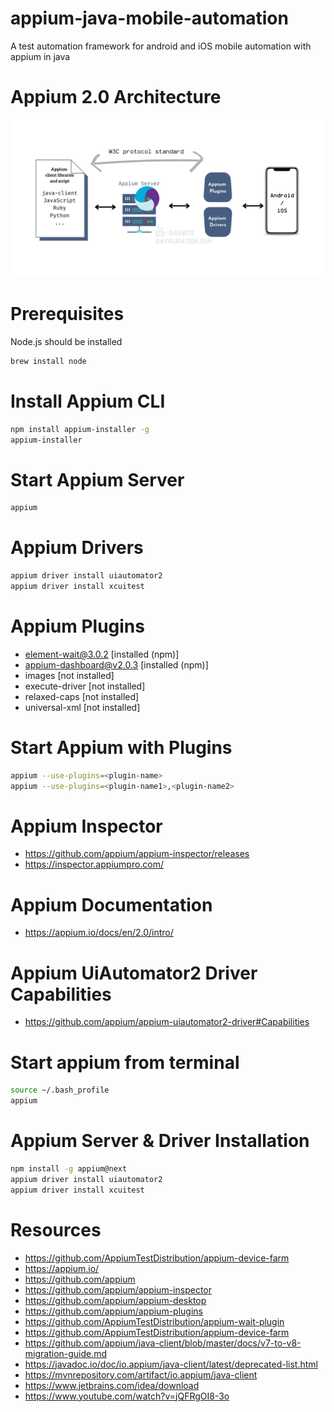 # appium-java-mobile-automation
A test automation framework for android and iOS mobile automation with appium in java

# Appium 2.0 Architecture
![appium-architecture](./images/architecture.png)

# Prerequisites
Node.js should be installed
```bash
brew install node
```

# Install Appium CLI
```bash
npm install appium-installer -g
appium-installer
```

# Start Appium Server
```bash
appium
```

# Appium Drivers
```bash
appium driver install uiautomator2
appium driver install xcuitest
```

# Appium Plugins
- element-wait@3.0.2 [installed (npm)]
- appium-dashboard@v2.0.3 [installed (npm)]
- images [not installed]
- execute-driver [not installed]
- relaxed-caps [not installed]
- universal-xml [not installed]

# Start Appium with Plugins
```bash
appium --use-plugins=<plugin-name>
appium --use-plugins=<plugin-name1>,<plugin-name2>
```


# Appium Inspector
- https://github.com/appium/appium-inspector/releases
- https://inspector.appiumpro.com/


# Appium Documentation
- https://appium.io/docs/en/2.0/intro/


# Appium UiAutomator2 Driver Capabilities
- https://github.com/appium/appium-uiautomator2-driver#Capabilities


# Start appium from terminal
```bash
source ~/.bash_profile
appium
```


# Appium Server & Driver Installation
```bash
npm install -g appium@next
appium driver install uiautomator2
appium driver install xcuitest
```

# Resources
- https://github.com/AppiumTestDistribution/appium-device-farm
- https://appium.io/
- https://github.com/appium
- https://github.com/appium/appium-inspector
- https://github.com/appium/appium-desktop
- https://github.com/appium/appium-plugins
- https://github.com/AppiumTestDistribution/appium-wait-plugin
- https://github.com/AppiumTestDistribution/appium-device-farm
- https://github.com/appium/java-client/blob/master/docs/v7-to-v8-migration-guide.md
- https://javadoc.io/doc/io.appium/java-client/latest/deprecated-list.html
- https://mvnrepository.com/artifact/io.appium/java-client
- https://www.jetbrains.com/idea/download
- https://www.youtube.com/watch?v=jQFRgOI8-3o

